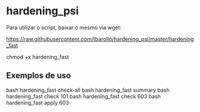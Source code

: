 # hardening_psi

Para utilizar o script, baixar o mesmo via wget:

https://raw.githubusercontent.com/tbarollo/hardening_psi/master/hardening_fast

chmod +x hardening_fast

## Exemplos de uso

bash hardening_fast check-all
bash hardening_fast summary
bash hardening_fast check 101
bash hardening_fast check 603
bash hardening_fast apply 603
